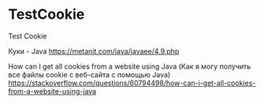 # TestCookie
Test Cookie

Куки - Java
https://metanit.com/java/javaee/4.9.php

How can I get all cookies from a website using Java 
(Как я могу получить все файлы cookie с веб-сайта с помощью Java)
https://stackoverflow.com/questions/60794498/how-can-i-get-all-cookies-from-a-website-using-java
